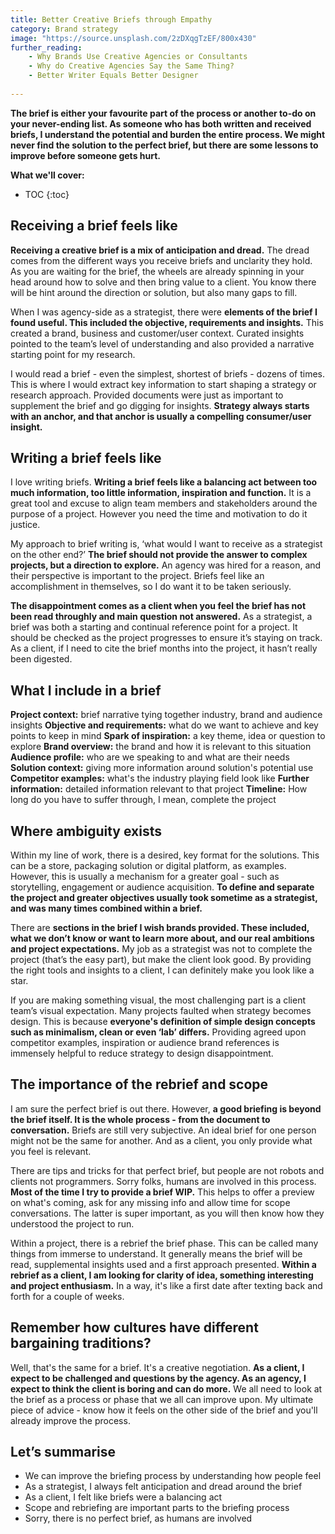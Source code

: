 ```yaml
---
title: Better Creative Briefs through Empathy
category: Brand strategy
image: "https://source.unsplash.com/2zDXqgTzEF/800x430"
further_reading:
    - Why Brands Use Creative Agencies or Consultants
    - Why do Creative Agencies Say the Same Thing?
    - Better Writer Equals Better Designer
    
---
```


**The brief is either your favourite part of the process or another to-do on your never-ending list. As someone who has both written and received briefs, I understand the potential and burden the entire process. We might never find the solution to the perfect brief, but there are some lessons to improve before someone gets hurt.**

**What we'll cover:**
* TOC
{:toc}

## Receiving a brief feels like

**Receiving a creative brief is a mix of anticipation and dread.** The dread comes from the different ways you receive briefs and unclarity they hold. As you are waiting for the brief, the wheels are already spinning in your head around how to solve and then bring value to a client. You know there will be hint around the direction or solution, but also many gaps to fill.

When I was agency-side as a strategist, there were **elements of the brief I found useful. This included the objective, requirements and insights.** This created a brand, business and customer/user context. Curated insights pointed to the team’s level of understanding and also provided a narrative starting point for my research. 

I would read a brief - even the simplest, shortest of briefs - dozens of times. This is where I would extract key information to start shaping a strategy or research approach. Provided documents were just as important to supplement the brief and go digging for insights. **Strategy always starts with an anchor, and that anchor is usually a compelling consumer/user insight.**

## Writing a brief feels like

I love writing briefs. **Writing a brief feels like a balancing act between too much information, too little information, inspiration and function.** It is a great tool and excuse to align team members and stakeholders around the purpose of a project. However you need the time and motivation to do it justice.

My approach to brief writing is, ‘what would I want to receive as a strategist on the other end?’ **The brief should not provide the answer to complex projects, but a direction to explore.** An agency was hired for a reason, and their perspective is important to the project. Briefs feel like an accomplishment in themselves, so I do want it to be taken seriously.

**The disappointment comes as a client when you feel the brief has not been read throughly and main question not answered.** As a strategist, a brief was both a starting and continual reference point for a project. It should be checked as the project progresses to ensure it’s staying on track. As a client, if I need to cite the brief months into the project, it hasn’t really been digested. 

## What I include in a brief

**Project context:** brief narrative tying together industry, brand and audience insights
**Objective and requirements:** what do we want to achieve and key points to keep in mind
**Spark of inspiration:** a key theme, idea or question to explore
**Brand overview:** the brand and how it is relevant to this situation
**Audience profile:** who are we speaking to and what are their needs
**Solution context:** giving more information around solution's potential use
**Competitor examples:** what's the industry playing field look like
**Further information:** detailed information relevant to that project
**Timeline:** How long do you have to suffer through, I mean, complete the project

## Where ambiguity exists

Within my line of work, there is a desired, key format for the solutions. This can be a store, packaging solution or digital platform, as examples. However, this is usually a mechanism for a greater goal - such as storytelling, engagement or audience acquisition. **To define and separate the project and greater objectives usually took sometime as a strategist, and was many times combined within a brief.**

There are **sections in the brief I wish brands provided. These included, what we don’t know or want to learn more about, and our real ambitions and project expectations.** My job as a strategist was not to complete the project (that’s the easy part), but make the client look good. By providing the right tools and insights to a client, I can definitely make you look like a star.

If you are making something visual, the most challenging part is a client team’s visual expectation. Many projects faulted when strategy becomes design. This is because **everyone's definition of simple design concepts such as minimalism, clean or even ‘lab’ differs.** Providing agreed upon competitor examples, inspiration or audience brand references is immensely helpful to reduce strategy to design disappointment. 

## The importance of the rebrief and scope

I am sure the perfect brief is out there. However, **a good briefing is beyond the brief itself. It is the whole process - from the document to conversation.** Briefs are still very subjective. An ideal brief for one person might not be the same for another. And as a client, you only provide what you feel is relevant. 

There are tips and tricks for that perfect brief, but people are not robots and clients not programmers. Sorry folks, humans are involved in this process. **Most of the time I try to provide a brief WIP.** This helps to offer a preview on what's coming, ask for any missing info and allow time for scope conversations. The latter is super important, as you will then know how they understood the project to run.

Within a project, there is a rebrief the brief phase. This can be called many things from immerse to understand. It generally means the brief will be read, supplemental insights used and a first approach presented. **Within a rebrief as a client, I am looking for clarity of idea, something interesting and project enthusiasm.** In a way, it's like a first date after texting back and forth for a couple of weeks.

## Remember how cultures have different bargaining traditions?

Well, that's the same for a brief. It's a creative negotiation. **As a client, I expect to be challenged and questions by the agency. As an agency, I expect to think the client is boring and can do more.** We all need to look at the brief as a process or phase that we all can improve upon. My ultimate piece of advice - know how it feels on the other side of the brief and you'll already improve the process.  

## Let’s summarise

- We can improve the briefing process by understanding how people feel
- As a strategist, I always felt anticipation and dread around the brief
- As a client, I felt like briefs were a balancing act 
- Scope and rebriefing are important parts to the briefing process
- Sorry, there is no perfect brief, as humans are involved

